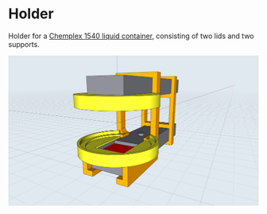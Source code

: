 # Holder

Holder for a [Chemplex 1540 liquid container](https://www.chemplex.com/series-1500-double-open-ended-sample-cups-top-sample-filling-and-microporous-film-attachment-provision.html), consisting of two lids and two supports.

![Geometry](Geometry.png)
